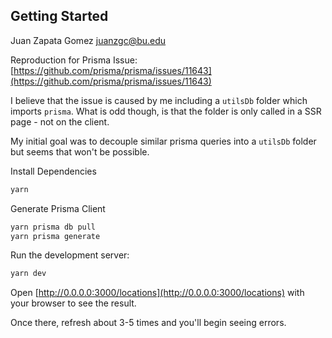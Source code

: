 ## Getting Started

Juan Zapata Gomez
juanzgc@bu.edu

Reproduction for Prisma Issue: [https://github.com/prisma/prisma/issues/11643](https://github.com/prisma/prisma/issues/11643)

I believe that the issue is caused by me including a `utilsDb` folder which imports `prisma`.
What is odd though, is that the folder is only called in a SSR page - not on the client.

My initial goal was to decouple similar prisma queries into a `utilsDb` folder but seems that won't be possible.


Install Dependencies
```bash
yarn
```

Generate Prisma Client
```bash
yarn prisma db pull
yarn prisma generate
```


Run the development server:
```bash
yarn dev
```

Open [http://0.0.0.0:3000/locations](http://0.0.0.0:3000/locations) with your browser to see the result.

Once there, refresh about 3-5 times and you'll begin seeing errors.